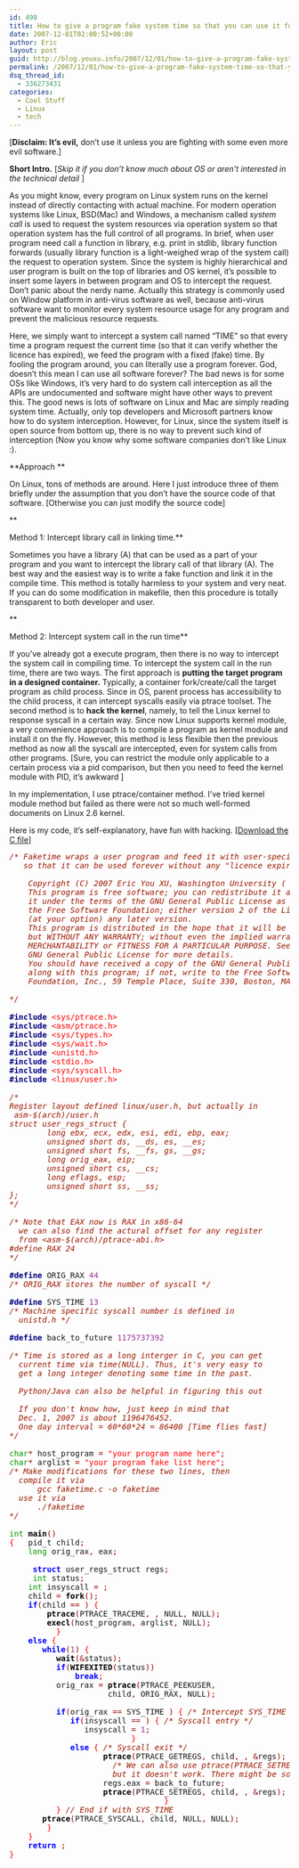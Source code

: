 ```yaml
---
id: 498
title: How to give a program fake system time so that you can use it forever (Linux)
date: 2007-12-01T02:00:52+00:00
author: Eric
layout: post
guid: http://blog.youxu.info/2007/12/01/how-to-give-a-program-fake-system-time-so-that-you-can-use-it-forever-linux/
permalink: /2007/12/01/how-to-give-a-program-fake-system-time-so-that-you-can-use-it-forever-linux/
dsq_thread_id:
  - 336273431
categories:
  - Cool Stuff
  - Linux
  - tech
---
```

[**Disclaim: It&#8217;s evil,** don&#8217;t use it unless you are fighting with some even more evil software.]

**Short Intro.** [_Skip it if you don&#8217;t know much about OS or aren&#8217;t interested in the technical detail_ ]

As you might know, every program on Linux system runs on the kernel instead of directly contacting with actual machine. For modern operation systems like Linux, BSD(Mac) and Windows, a mechanism called _system call_ is used to request the system resources via operation system so that operation system has the full control of all programs. In brief, when user program need call a function in library, e.g. print in stdlib, library function forwards (usually library function is a light-weighed wrap of the system call) the request to operation system. Since the system is highly hierarchical and user program is built on the top of libraries and OS kernel, it&#8217;s possible to insert some layers in between program and OS to intercept the request. Don&#8217;t panic about the nerdy name. Actually this strategy is commonly used on Window platform in anti-virus software as well, because anti-virus software want to monitor every system resource usage for any program and prevent the malicious resource requests.

Here, we simply want to intercept a system call named &#8220;TIME&#8221; so that every time a program request the current time (so that it can verify whether the licence has expired), we feed the program with a fixed (fake) time. By fooling the program around, you can literally use a program forever. God, doesn&#8217;t this mean I can use all software forever? The bad news is for some OSs like Windows, it&#8217;s very hard to do system call interception as all the APIs are undocumented and software might have other ways to prevent this. The good news is lots of software on Linux and Mac are simply reading system time. Actually, only top developers and Microsoft partners know how to do system interception. However, for Linux, since the system itself is open source from bottom up, there is no way to prevent such kind of interception (Now you know why some software companies don&#8217;t like Linux :).

**Approach **

On Linux, tons of methods are around. Here I just introduce three of them briefly under the assumption that you don&#8217;t have the source code of that software. [Otherwise you can just modify the source code]
  
**
  
Method 1: Intercept library call in linking time.**

Sometimes you have a library (A) that can be used as a part of your program and you want to intercept the library call of that library (A). The best way and the easiest way is to write a fake function and link it in the compile time. This method is totally harmless to your system and very neat. If you can do some modification in makefile, then this procedure is totally transparent to both developer and user.
  
**
  
Method 2: Intercept system call in the run time**

If you&#8217;ve already got a execute program, then there is no way to intercept the system call in compiling time. To intercept the system call in the run time, there are two ways. The first approach is **putting the target program in a designed container.** Typically, a container fork/create/call the target program as child process. Since in OS, parent process has accessibility to the child process, it can intercept syscalls easily via ptrace toolset. The second method is to **hack the kernel**, namely, to tell the Linux kernel to response syscall in a certain way. Since now Linux supports kernel module, a very convenience approach is to compile a program as kernel module and install it on the fly. However, this method is less flexible then the previous method as now all the syscall are intercepted, even for system calls from other programs. [Sure, you can restrict the module only applicable to a certain process via a pid comparison, but then you need to feed the kernel module with PID, it&#8217;s awkward ]

In my implementation, I use ptrace/container method. I&#8217;ve tried kernel module method but failed as there were not so much well-formed documents on Linux 2.6 kernel.

Here is my code, it&#8217;s self-explanatory, have fun with hacking. [<a href="http://blog.youxu.info/faketime.c" target="_blank">Download the C file</a>]

<pre><tt><em><font color="#9a1900">/* Faketime wraps a user program and feed it with user-specified fake system time</font></em>
<em><font color="#9a1900">   so that it can be used forever without any "licence expired" problem</font></em>
<em><font color="#9a1900">	 </font></em>
<em><font color="#9a1900">    Copyright (C) 2007 Eric You XU, Washington University ( youxu [@T] wustl.edu ) </font></em>
<em><font color="#9a1900">    This program is free software; you can redistribute it and/or modify</font></em>
<em><font color="#9a1900">    it under the terms of the GNU General Public License as published by</font></em>
<em><font color="#9a1900">    the Free Software Foundation; either version 2 of the License, or</font></em>
<em><font color="#9a1900">    (at your option) any later version.</font></em>
<em><font color="#9a1900">    This program is distributed in the hope that it will be useful,</font></em>
<em><font color="#9a1900">    but WITHOUT ANY WARRANTY; without even the implied warranty of</font></em>
<em><font color="#9a1900">    MERCHANTABILITY or FITNESS FOR A PARTICULAR PURPOSE. See the</font></em>
<em><font color="#9a1900">    GNU General Public License for more details.</font></em>
<em><font color="#9a1900">    You should have received a copy of the GNU General Public License</font></em>
<em><font color="#9a1900">    along with this program; if not, write to the Free Software</font></em>
<em><font color="#9a1900">    Foundation, Inc., 59 Temple Place, Suite 330, Boston, MA 02111-1307 USA</font></em> 

<em><font color="#9a1900">*/</font></em>

<strong><font color="#000080">#include</font></strong> <font color="#ff0000">&lt;sys/ptrace.h&gt;</font>
<strong><font color="#000080">#include</font></strong> <font color="#ff0000">&lt;asm/ptrace.h&gt;</font>
<strong><font color="#000080">#include</font></strong> <font color="#ff0000">&lt;sys/types.h&gt;</font>
<strong><font color="#000080">#include</font></strong> <font color="#ff0000">&lt;sys/wait.h&gt;</font>
<strong><font color="#000080">#include</font></strong> <font color="#ff0000">&lt;unistd.h&gt;</font>
<strong><font color="#000080">#include</font></strong> <font color="#ff0000">&lt;stdio.h&gt;</font>
<strong><font color="#000080">#include</font></strong> <font color="#ff0000">&lt;sys/syscall.h&gt;</font>
<strong><font color="#000080">#include</font></strong> <font color="#ff0000">&lt;linux/user.h&gt;</font>

<em><font color="#9a1900">/*</font></em>
<em><font color="#9a1900">Register layout defined linux/user.h, but actually in </font></em>
<em><font color="#9a1900"> asm-$(arch)/user.h</font></em>
<em><font color="#9a1900">struct user_regs_struct {</font></em>
<em><font color="#9a1900">        long ebx, ecx, edx, esi, edi, ebp, eax;</font></em>
<em><font color="#9a1900">        unsigned short ds, __ds, es, __es;</font></em>
<em><font color="#9a1900">        unsigned short fs, __fs, gs, __gs;</font></em>
<em><font color="#9a1900">        long orig_eax, eip;</font></em>
<em><font color="#9a1900">        unsigned short cs, __cs;</font></em>
<em><font color="#9a1900">        long eflags, esp;</font></em>
<em><font color="#9a1900">        unsigned short ss, __ss;</font></em>
<em><font color="#9a1900">};</font></em>
<em><font color="#9a1900">*/</font></em>

<em><font color="#9a1900">/* Note that EAX now is RAX in x86-64</font></em>
<em><font color="#9a1900"> 	we can also find the actural offset for any register</font></em>
<em><font color="#9a1900"> 	from &lt;asm-$(arch)/ptrace-abi.h&gt;</font></em>
<em><font color="#9a1900">#define RAX 24</font></em>
<em><font color="#9a1900">*/</font></em>

<strong><font color="#000080">#define</font></strong> ORIG_RAX <font color="#993399">44</font>
<em><font color="#9a1900">/* ORIG_RAX stores the number of syscall */</font></em>

<strong><font color="#000080">#define</font></strong> SYS_TIME <font color="#993399">13</font>
<em><font color="#9a1900">/* Machine specific syscall number is defined in </font></em>
<em><font color="#9a1900">	unistd.h */</font></em>

<strong><font color="#000080">#define</font></strong> back_to_future <font color="#993399">1175737392</font>

<em><font color="#9a1900">/* Time is stored as a long interger in C, you can get </font></em>
<em><font color="#9a1900">	current time via time(NULL). Thus, it's very easy to </font></em>
<em><font color="#9a1900">	get a long integer denoting some time in the past. </font></em>
<em><font color="#9a1900">	</font></em>
<em><font color="#9a1900">	Python/Java can also be helpful in figuring this out </font></em>
<em><font color="#9a1900">	</font></em>
<em><font color="#9a1900">	If you don't know how, just keep in mind that </font></em>
<em><font color="#9a1900">	Dec. 1, 2007 is about 1196476452. </font></em>
<em><font color="#9a1900">	One day interval = 60*60*24 = 86400 [Time flies fast]</font></em>
<em><font color="#9a1900">*/</font></em>

<font color="#009900">char</font><font color="#990000">*</font> host_program <font color="#990000">=</font> <font color="#ff0000">"your program name here"</font><font color="#990000">;</font>
<font color="#009900">char</font><font color="#990000">*</font> arglist <font color="#990000">=</font> <font color="#ff0000">"your program fake list here"</font><font color="#990000">;</font>
<em><font color="#9a1900">/* Make modifications for these two lines, then </font></em>
<em><font color="#9a1900">	compile it via</font></em>
<em><font color="#9a1900">		gcc faketime.c -o faketime</font></em>
<em><font color="#9a1900">	use it via </font></em>
<em><font color="#9a1900">		./faketime</font></em>
<em><font color="#9a1900">*/</font></em>

<font color="#009900">int</font> <strong><font color="#000000">main</font></strong><font color="#990000">(</font><font color="#990000">)</font>
<font color="#ff0000">{</font>   pid_t child<font color="#990000">;</font>
    <font color="#009900">long</font> orig_rax<font color="#990000">,</font> eax<font color="#990000">;</font>

	 <strong><font color="#0000ff">struct</font></strong> user_regs_struct regs<font color="#990000">;</font>
	 <font color="#009900">int</font> status<font color="#990000">;</font>
    <font color="#009900">int</font> insyscall <font color="#990000">=</font> <font color="#993399"></font><font color="#990000">;</font>
    child <font color="#990000">=</font> <strong><font color="#000000">fork</font></strong><font color="#990000">(</font><font color="#990000">)</font><font color="#990000">;</font>
    <strong><font color="#0000ff">if</font></strong><font color="#990000">(</font>child <font color="#990000">=</font><font color="#990000">=</font> <font color="#993399"></font><font color="#990000">)</font> <font color="#ff0000">{</font>
        <strong><font color="#000000">ptrace</font></strong><font color="#990000">(</font>PTRACE_TRACEME<font color="#990000">,</font> <font color="#993399"></font><font color="#990000">,</font> NULL<font color="#990000">,</font> NULL<font color="#990000">)</font><font color="#990000">;</font>
        <strong><font color="#000000">execl</font></strong><font color="#990000">(</font>host_program<font color="#990000">,</font> arglist<font color="#990000">,</font> NULL<font color="#990000">)</font><font color="#990000">;</font>
          <font color="#ff0000">}</font>
    <strong><font color="#0000ff">else</font></strong> <font color="#ff0000">{</font>
       <strong><font color="#0000ff">while</font></strong><font color="#990000">(</font><font color="#993399">1</font><font color="#990000">)</font> <font color="#ff0000">{</font>
          <strong><font color="#000000">wait</font></strong><font color="#990000">(</font><font color="#990000">&</font>status<font color="#990000">)</font><font color="#990000">;</font>
          <strong><font color="#0000ff">if</font></strong><font color="#990000">(</font><strong><font color="#000000">WIFEXITED</font></strong><font color="#990000">(</font>status<font color="#990000">)</font><font color="#990000">)</font>
              <strong><font color="#0000ff">break</font></strong><font color="#990000">;</font>
          orig_rax <font color="#990000">=</font> <strong><font color="#000000">ptrace</font></strong><font color="#990000">(</font>PTRACE_PEEKUSER<font color="#990000">,</font>
                     child<font color="#990000">,</font> ORIG_RAX<font color="#990000">,</font> NULL<font color="#990000">)</font><font color="#990000">;</font>

          <strong><font color="#0000ff">if</font></strong><font color="#990000">(</font>orig_rax <font color="#990000">=</font><font color="#990000">=</font> SYS_TIME <font color="#990000">)</font> <font color="#ff0000">{</font> <em><font color="#9a1900">/* Intercept SYS_TIME syscall */</font></em>
             <strong><font color="#0000ff">if</font></strong><font color="#990000">(</font>insyscall <font color="#990000">=</font><font color="#990000">=</font> <font color="#993399"></font><font color="#990000">)</font> <font color="#ff0000">{</font> <em><font color="#9a1900">/* Syscall entry */</font></em>
                insyscall <font color="#990000">=</font> <font color="#993399">1</font><font color="#990000">;</font>
             			  <font color="#ff0000">}</font>
         	 <strong><font color="#0000ff">else</font></strong> <font color="#ff0000">{</font> <em><font color="#9a1900">/* Syscall exit */</font></em>
					<strong><font color="#000000">ptrace</font></strong><font color="#990000">(</font>PTRACE_GETREGS<font color="#990000">,</font> child<font color="#990000">,</font> <font color="#993399"></font><font color="#990000">,</font> <font color="#990000">&</font>regs<font color="#990000">)</font><font color="#990000">;</font>
				   <em><font color="#9a1900">	/* We can also use ptrace(PTRACE_SETREGS, child ,RAX, &back_to_future); </font></em>
<em><font color="#9a1900">						but it doesn't work. There might be some tricky here */</font></em>
					regs<font color="#990000">.</font>eax <font color="#990000">=</font> back_to_future<font color="#990000">;</font>
					<strong><font color="#000000">ptrace</font></strong><font color="#990000">(</font>PTRACE_SETREGS<font color="#990000">,</font> child<font color="#990000">,</font> <font color="#993399"></font><font color="#990000">,</font> <font color="#990000">&</font>regs<font color="#990000">)</font><font color="#990000">;</font>
            	                 <font color="#ff0000">}</font>
          <font color="#ff0000">}</font> <em><font color="#9a1900">// End if with SYS_TIME </font></em>
       <strong><font color="#000000">ptrace</font></strong><font color="#990000">(</font>PTRACE_SYSCALL<font color="#990000">,</font> child<font color="#990000">,</font> NULL<font color="#990000">,</font> NULL<font color="#990000">)</font><font color="#990000">;</font>
        <font color="#ff0000">}</font>
    <font color="#ff0000">}</font>
    <strong><font color="#0000ff">return</font></strong> <font color="#993399"></font><font color="#990000">;</font>
<font color="#ff0000">}</font>

</tt></pre>